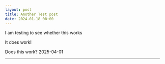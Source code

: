 ```yaml
---
layout: post
title: Another Test post
date: 2024-01-18 08:00
---
```


I am testing to see whether this works

It does work!

Does this work? 2025-04-01

---
